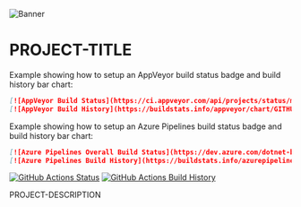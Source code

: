 ![Banner](Images/Banner.png)

# PROJECT-TITLE

<!--#if AppVeyor-->
Example showing how to setup an AppVeyor build status badge and build history bar chart:
```md
[![AppVeyor Build Status](https://ci.appveyor.com/api/projects/status/munmh9if4vfeqy62/branch/master?svg=true)](https://ci.appveyor.com/project/GITHUB-USERNAME/GITHUB-PROJECT/branch/master)
[![AppVeyor Build History](https://buildstats.info/appveyor/chart/GITHUB-USERNAME/GITHUB-PROJECT?branch=master&includeBuildsFromPullRequest=false)](https://ci.appveyor.com/project/GITHUB-USERNAME/GITHUB-PROJECT)
```

<!--#endif-->
<!--#if AzurePipelines-->
Example showing how to setup an Azure Pipelines build status badge and build history bar chart:
```md
[![Azure Pipelines Overall Build Status](https://dev.azure.com/dotnet-boxed/Templates/_apis/build/status/Dotnet-Boxed.Templates?branchName=master)](https://dev.azure.com/dotnet-boxed/Templates/_build/latest?definitionId=2&branchName=master)
[![Azure Pipelines Build History](https://buildstats.info/azurepipelines/chart/dotnet-boxed/Templates/2?branch=master&includeBuildsFromPullRequest=false)](https://dev.azure.com/dotnet-boxed/Templates/_build/latest?definitionId=2&branchName=master)
```

<!--#endif-->
<!--#if GitHubActions-->
[![GitHub Actions Status](https://github.com/GITHUB-USERNAME/GITHUB-PROJECT/workflows/Build/badge.svg?branch=master)](https://github.com/GITHUB-USERNAME/GITHUB-PROJECT/actions)
[![GitHub Actions Build History](https://buildstats.info/github/chart/GITHUB-USERNAME/GITHUB-PROJECT?branch=master&includeBuildsFromPullRequest=false)](https://github.com/GITHUB-USERNAME/GITHUB-PROJECT/actions)

<!--#endif-->
PROJECT-DESCRIPTION
